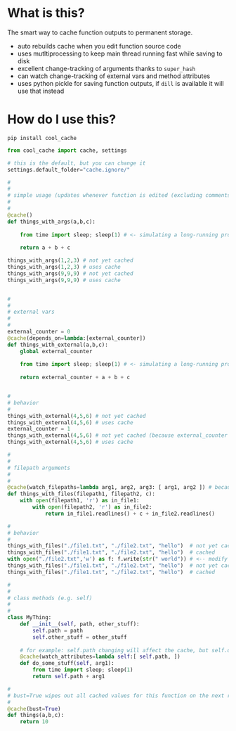 # What is this?

The smart way to cache function outputs to permanent storage.

- auto rebuilds cache when you edit function source code
- uses mutltiprocessing to keep main thread running fast while saving to disk
- excellent change-tracking of arguments thanks to `super_hash`
- can watch change-tracking of external vars and method attributes
- uses python pickle for saving function outputs, if `dill` is available it will use that instead

# How do I use this?

`pip install cool_cache`

```python
from cool_cache import cache, settings

# this is the default, but you can change it
settings.default_folder="cache.ignore/"

# 
# 
# simple usage (updates whenever function is edited (excluding comments) or when args change)
# 
# 
@cache()
def things_with_args(a,b,c):
    
    from time import sleep; sleep(1) # <- simulating a long-running process
    
    return a + b + c

things_with_args(1,2,3) # not yet cached
things_with_args(1,2,3) # uses cache
things_with_args(9,9,9) # not yet cached
things_with_args(9,9,9) # uses cache


# 
# 
# external vars
# 
# 
external_counter = 0
@cache(depends_on=lambda:[external_counter])
def things_with_external(a,b,c):
    global external_counter
    
    from time import sleep; sleep(1) # <- simulating a long-running process
    
    return external_counter + a + b + c


# 
# behavior
# 
things_with_external(4,5,6) # not yet cached
things_with_external(4,5,6) # uses cache
external_counter = 1
things_with_external(4,5,6) # not yet cached (because external_counter changed)
things_with_external(4,5,6) # uses cache

# 
# 
# filepath arguments
# 
# 
@cache(watch_filepaths=lambda arg1, arg2, arg3: [ arg1, arg2 ]) # because first two args are filepaths
def things_with_files(filepath1, filepath2, c):
    with open(filepath1, 'r') as in_file1:
        with open(filepath2, 'r') as in_file2:
            return in_file1.readlines() + c + in_file2.readlines()

# 
# behavior
# 
things_with_files("./file1.txt", "./file2.txt", "hello")  # not yet cached
things_with_files("./file1.txt", "./file2.txt", "hello")  # cached
with open("./file2.txt",'w') as f: f.write(str(" world")) # <-- modify the file
things_with_files("./file1.txt", "./file2.txt", "hello")  # not yet cached, because file change is detected
things_with_files("./file1.txt", "./file2.txt", "hello")  # cached

# 
# 
# class methods (e.g. self)
# 
# 
class MyThing:
    def __init__(self, path, other_stuff):
        self.path = path
        self.other_stuff = other_stuff
    
    # for example: self.path changing will affect the cache, but self.other_stuff wont affect the cache
    @cache(watch_attributes=lambda self:[ self.path, ])
    def do_some_stuff(self, arg1):
        from time import sleep; sleep(1)
        return self.path + arg1

# 
# bust=True wipes out all cached values for this function on the next run
# 
@cache(bust=True)
def things(a,b,c):
    return 10

```
